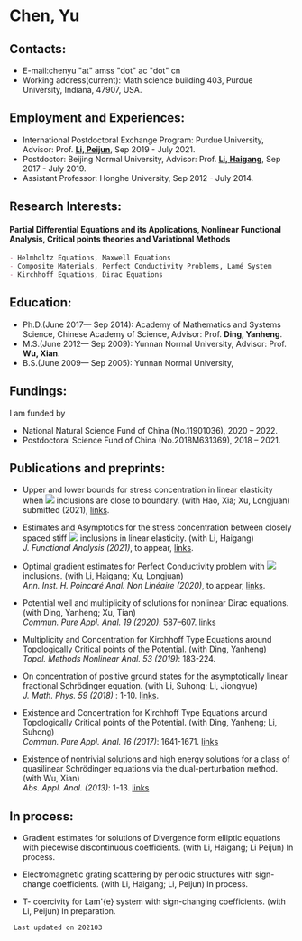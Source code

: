 # Chen, Yu
## Contacts:
- E-mail:chenyu "at" amss "dot" ac "dot" cn
- Working address(current): Math science building 403, Purdue University, Indiana, 47907, USA.  

## Employment and Experiences:
- International Postdoctoral Exchange Program: Purdue University, Advisor: Prof. [**Li, Peijun**](https://www.math.purdue.edu/~lipeijun/), Sep 2019 - July 2021.  
- Postdoctor: Beijing Normal University, Advisor: Prof. [**Li, Haigang**](http://math0.bnu.edu.cn/~hgli/), Sep 2017 - July 2019.   
- Assistant Professor: Honghe University, Sep 2012 - July 2014.  

## Research Interests:
#### Partial Differential Equations and its Applications, Nonlinear Functional Analysis, Critical points theories and Variational Methods  
```markdown
- Helmholtz Equations, Maxwell Equations
- Composite Materials, Perfect Conductivity Problems, Lamé System
- Kirchhoff Equations, Dirac Equations
```

## Education:

- Ph.D.(June 2017— Sep 2014): Academy of Mathematics and Systems Science, Chinese Academy of Science, Advisor: Prof. **Ding, Yanheng**.  
- M.S.(June 2012— Sep 2009): Yunnan Normal University, Advisor: Prof. **Wu, Xian**.
- B.S.(June 2009— Sep 2005): Yunnan Normal University,

## Fundings:
I am funded by
- National Natural Science Fund of China (No.11901036), 2020 – 2022.
- Postdoctoral Science Fund of China (No.2018M631369), 2018 – 2021.

## Publications and preprints:

- Upper and lower bounds for stress concentration in linear elasticity when <img src="http://chart.googleapis.com/chart?cht=tx&chl=C^{1, \alpha}" style="border:none;"> inclusions are close to boundary. (with Hao, Xia; Xu, Longjuan)  
  submitted (2021), [links](CHX-boundary-inclusions-20210105.pdf).    

- Estimates and Asymptotics for the stress concentration between closely spaced stiff <img src="http://chart.googleapis.com/chart?cht=tx&chl=C^{1, \gamma}" style="border:none;"> inclusions in linear elasticity. (with Li, Haigang)     
  _J. Functional Analysis (2021)_, to appear, [links](https://arxiv.org/pdf/1912.06238.pdf).  

- Optimal gradient estimates for Perfect Conductivity problem with <img src="http://chart.googleapis.com/chart?cht=tx&chl=C^{1, \alpha}" style="border:none;"> inclusions. (with Li, Haigang; Xu, Longjuan)    
  _Ann. Inst. H. Poincaré Anal. Non Linéaire (2020)_, to appear, [links](https://doi.org/10.1016/j.anihpc.2020.09.009).   

- Potential well and multiplicity of solutions for nonlinear Dirac equations. (with Ding, Yanheng; Xu, Tian)   
  _Commun. Pure Appl. Anal. 19 (2020)_: 587–607. [links](http://www.aimsciences.org/article/doi/10.3934/cpaa.2020028)   

- Multiplicity and Concentration for Kirchhoff Type Equations around Topologically Critical points of the Potential. (with Ding, Yanheng)   
  _Topol. Methods Nonlinear Anal. 53 (2019)_: 183-224.   

- On concentration of positive ground states for the asymptotically linear fractional Schrödinger equation. (with Li, Suhong; Li, Jiongyue)    
  _J. Math. Phys. 59 (2018)_ : 1-10. [links](https://aip.scitation.org/doi/pdf/10.1063/1.5025268).  

- Existence and Concentration for Kirchhoff Type Equations around Topologically Critical points of the Potential. (with Ding, Yanheng; Li, Suhong)   
  _Commun. Pure Appl. Anal. 16 (2017)_: 1641-1671. [links](chen-ding-li-2017.pdf) 

- Existence of nontrivial solutions and high energy solutions for a class of quasilinear Schrödinger equations via the dual-perturbation method. (with Wu, Xian)   
   _Abs. Appl. Anal. (2013)_: 1-13. [links](https://downloads.hindawi.com/journals/aaa/2013/256324.pdf)   

## In process:

- Gradient estimates for solutions of Divergence form elliptic equations with piecewise discontinuous coefficients. (with Li, Haigang; Li Peijun) In process.   

- Electromagnetic grating scattering by periodic structures with sign-change coefficients. (with Li, Haigang; Li, Peijun) In process.      

- T- coercivity for Lam\'{e} system with sign-changing coefficients. (with Li, Peijun) In preparation.

```markdown
 Last updated on 202103
```
